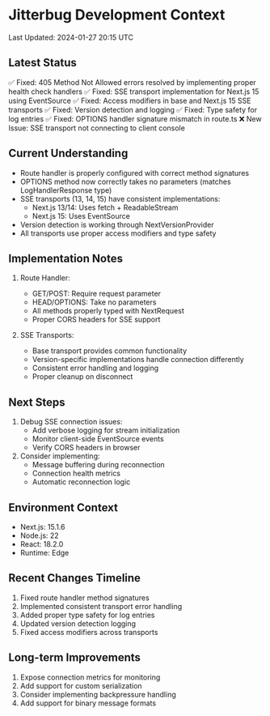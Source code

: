 # Jitterbug Development Context
Last Updated: 2024-01-27 20:15 UTC

## Latest Status
✅ Fixed: 405 Method Not Allowed errors resolved by implementing proper health check handlers
✅ Fixed: SSE transport implementation for Next.js 15 using EventSource
✅ Fixed: Access modifiers in base and Next.js 15 SSE transports
✅ Fixed: Version detection and logging
✅ Fixed: Type safety for log entries
✅ Fixed: OPTIONS handler signature mismatch in route.ts
❌ New Issue: SSE transport not connecting to client console

## Current Understanding
- Route handler is properly configured with correct method signatures
- OPTIONS method now correctly takes no parameters (matches LogHandlerResponse type)
- SSE transports (13, 14, 15) have consistent implementations:
  - Next.js 13/14: Uses fetch + ReadableStream
  - Next.js 15: Uses EventSource
- Version detection is working through NextVersionProvider
- All transports use proper access modifiers and type safety

## Implementation Notes
1. Route Handler:
   - GET/POST: Require request parameter
   - HEAD/OPTIONS: Take no parameters
   - All methods properly typed with NextRequest
   - Proper CORS headers for SSE support

2. SSE Transports:
   - Base transport provides common functionality
   - Version-specific implementations handle connection differently
   - Consistent error handling and logging
   - Proper cleanup on disconnect

## Next Steps
1. Debug SSE connection issues:
   - Add verbose logging for stream initialization
   - Monitor client-side EventSource events
   - Verify CORS headers in browser
2. Consider implementing:
   - Message buffering during reconnection
   - Connection health metrics
   - Automatic reconnection logic

## Environment Context
- Next.js: 15.1.6
- Node.js: 22
- React: 18.2.0
- Runtime: Edge

## Recent Changes Timeline
1. Fixed route handler method signatures
2. Implemented consistent transport error handling
3. Added proper type safety for log entries
4. Updated version detection logging
5. Fixed access modifiers across transports

## Long-term Improvements
1. Expose connection metrics for monitoring
2. Add support for custom serialization
3. Consider implementing backpressure handling
4. Add support for binary message formats 